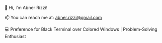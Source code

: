 👋 Hi, I’m Abner Rizzi!

📫 You can reach me at: abner.rizzi@gmail.com

💻 Preference for Black Terminal over Colored Windows | Problem-Solving Enthusiast


<!---
- 👋 Hi, I’m @abnerrizzi
- 📫 How to reach me ... abner dot rizzi at gmail dot com
- Prefers black terminal than colored windows;
- There is many ways to solve a single issue


abnerrizzi/abnerrizzi is a ✨ special ✨ repository because its `README.md` (this file) appears on your GitHub profile.
You can click the Preview link to take a look at your changes.
--->
